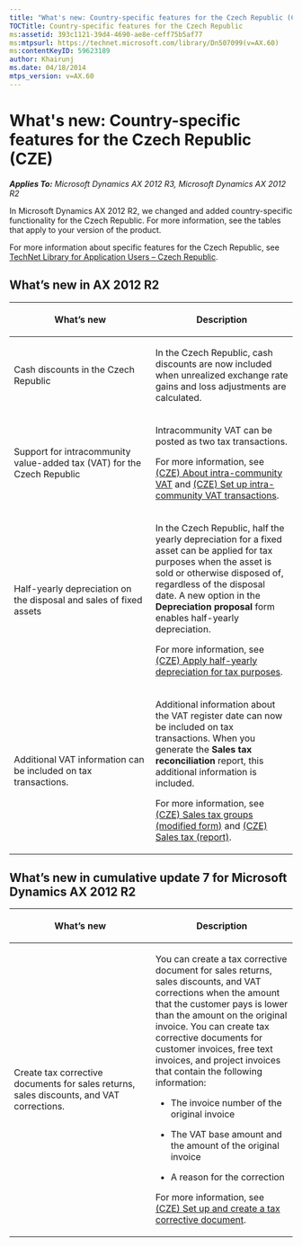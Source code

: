 ```yaml
---
title: "What's new: Country-specific features for the Czech Republic (CZE)"
TOCTitle: Country-specific features for the Czech Republic
ms:assetid: 393c1121-39d4-4690-ae8e-ceff75b5af77
ms:mtpsurl: https://technet.microsoft.com/library/Dn507099(v=AX.60)
ms:contentKeyID: 59623189
author: Khairunj
ms.date: 04/18/2014
mtps_version: v=AX.60
---
```


# What's new: Country-specific features for the Czech Republic (CZE) 


_**Applies To:** Microsoft Dynamics AX 2012 R3, Microsoft Dynamics AX 2012 R2_

In Microsoft Dynamics AX 2012 R2, we changed and added country-specific functionality for the Czech Republic. For more information, see the tables that apply to your version of the product.

For more information about specific features for the Czech Republic, see [TechNet Library for Application Users – Czech Republic](https://go.microsoft.com/fwlink/?linkid=299908).

## What’s new in AX 2012 R2

<table>
<colgroup>
<col style="width: 50%" />
<col style="width: 50%" />
</colgroup>
<thead>
<tr class="header">
<th><p>What’s new</p></th>
<th><p>Description</p></th>
</tr>
</thead>
<tbody>
<tr class="odd">
<td><p>Cash discounts in the Czech Republic</p></td>
<td><p>In the Czech Republic, cash discounts are now included when unrealized exchange rate gains and loss adjustments are calculated.</p></td>
</tr>
<tr class="even">
<td><p>Support for intracommunity value-added tax (VAT) for the Czech Republic</p></td>
<td><p>Intracommunity VAT can be posted as two tax transactions.</p>
<p>For more information, see <a href="cze-about-intra-community-vat.md">(CZE) About intra-community VAT</a> and <a href="cze-set-up-intra-community-vat-transactions.md">(CZE) Set up intra-community VAT transactions</a>.</p></td>
</tr>
<tr class="odd">
<td><p>Half-yearly depreciation on the disposal and sales of fixed assets</p></td>
<td><p>In the Czech Republic, half the yearly depreciation for a fixed asset can be applied for tax purposes when the asset is sold or otherwise disposed of, regardless of the disposal date. A new option in the <strong>Depreciation proposal</strong> form enables half-yearly depreciation.</p>
<p>For more information, see <a href="cze-apply-half-yearly-depreciation-for-tax-purposes.md">(CZE) Apply half-yearly depreciation for tax purposes</a>.</p></td>
</tr>
<tr class="even">
<td><p>Additional VAT information can be included on tax transactions.</p></td>
<td><p>Additional information about the VAT register date can now be included on tax transactions. When you generate the <strong>Sales tax reconciliation</strong> report, this additional information is included.</p>
<p>For more information, see <a href="https://technet.microsoft.com/library/jj677580(v=ax.60)">(CZE) Sales tax groups (modified form)</a> and <a href="cze-sales-tax-report.md">(CZE) Sales tax (report)</a>.</p></td>
</tr>
</tbody>
</table>


## What’s new in cumulative update 7 for Microsoft Dynamics AX 2012 R2

<table>
<colgroup>
<col style="width: 50%" />
<col style="width: 50%" />
</colgroup>
<thead>
<tr class="header">
<th><p>What’s new</p></th>
<th><p>Description</p></th>
</tr>
</thead>
<tbody>
<tr class="odd">
<td><p>Create tax corrective documents for sales returns, sales discounts, and VAT corrections.</p></td>
<td><p>You can create a tax corrective document for sales returns, sales discounts, and VAT corrections when the amount that the customer pays is lower than the amount on the original invoice. You can create tax corrective documents for customer invoices, free text invoices, and project invoices that contain the following information:</p>
<ul>
<li><p>The invoice number of the original invoice</p></li>
<li><p>The VAT base amount and the amount of the original invoice</p></li>
<li><p>A reason for the correction</p></li>
</ul>
<p>For more information, see <a href="cze-set-up-and-create-a-tax-corrective-document.md">(CZE) Set up and create a tax corrective document</a>.</p></td>
</tr>
</tbody>
</table>

  


